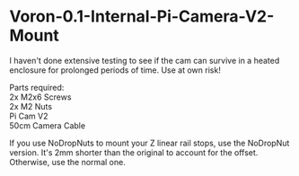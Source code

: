 # Voron-0.1-Internal-Pi-Camera-V2-Mount
I haven't done extensive testing to see if the cam can survive in a heated enclosure for prolonged periods of time. Use at own risk!  

Parts required:  
2x M2x6 Screws  
2x M2 Nuts  
Pi Cam V2  
50cm Camera Cable  

If you use NoDropNuts to mount your Z linear rail stops, use the NoDropNut version. It's 2mm shorter than the original to account for the offset. Otherwise, use the normal one.

